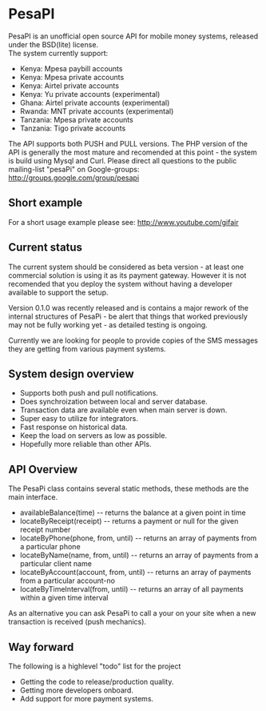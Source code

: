 PesaPI
=======
PesaPI is an unofficial open source API for mobile money systems, released under the BSD(lite) license.  
The system currently support:
* Kenya: Mpesa paybill accounts
* Kenya: Mpesa private accounts
* Kenya: Airtel private accounts
* Kenya: Yu private accounts (experimental)
* Ghana: Airtel private accounts (experimental)
* Rwanda: MNT private accounts (experimental)
* Tanzania: Mpesa private accounts
* Tanzania: Tigo private accounts

The API supports both PUSH and PULL versions.
The PHP version of the API is generally the most mature and recomended at this point - the system is build using Mysql and Curl.
Please direct all questions to the public mailing-list "pesaPi" on Google-groups: http://groups.google.com/group/pesapi


Short example
-------------
For a short usage example please see:
http://www.youtube.com/gifair


Current status
--------------
The current system should be considered as beta version - at least one commercial solution is using it as its payment gateway.
However it is not recomended that you deploy the system without having a developer available to support the setup.

Version 0.1.0 was recently released and is contains a major rework of the internal structures of PesaPi - be alert that things that worked previously may not be fully working yet - as detailed testing is ongoing.

Currently we are looking for people to provide copies of the SMS messages they are getting from various payment systems.


System design overview
----------------------
* Supports both push and pull notifications.
* Does synchroization between local and server database.
* Transaction data are available even when main server is down.
* Super easy to utilize for integrators.
* Fast response on historical data.
* Keep the load on servers as low as possible.
* Hopefully more reliable than other APIs.


API Overview
------------
The PesaPi class contains several static methods, these methods are the main interface.

* availableBalance(time) -- returns the balance at a given point in time
* locateByReceipt(receipt) -- returns a payment or null for the given receipt number
* locateByPhone(phone, from, until) -- returns an array of payments from a particular phone
* locateByName(name, from, until) -- returns an array of payments from a particular client name
* locateByAccount(account, from, until) -- returns an array of payments from a particular account-no
* locateByTimeInterval(from, until) -- returns an array of all payments within a given time interval 

As an alternative you can ask PesaPi to call a your on your site when a new transaction is received (push mechanics).


Way forward
-----------
The following is a highlevel "todo" list for the project

* Getting the code to release/production quality.
* Getting more developers onboard.
* Add support for more payment systems.

